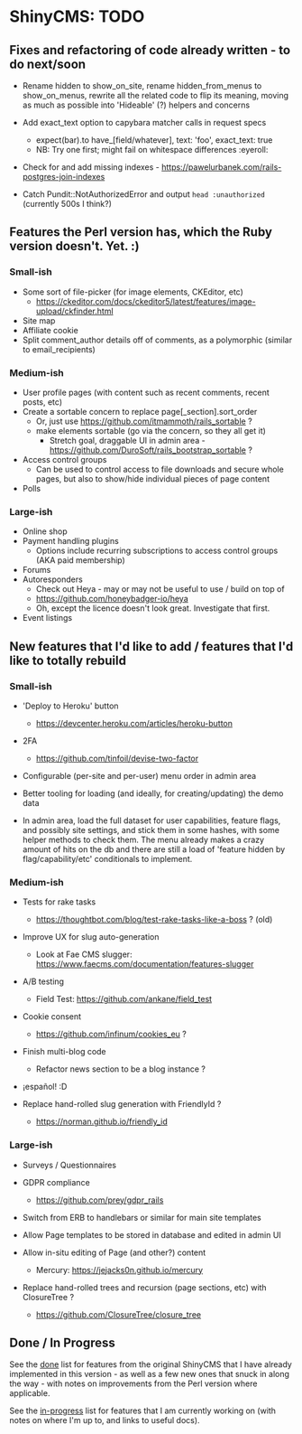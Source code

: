 # ShinyCMS: TODO

## Fixes and refactoring of code already written - to do next/soon

* Rename hidden to show_on_site, rename hidden_from_menus to show_on_menus,
  rewrite all the related code to flip its meaning, moving as much as possible
  into 'Hideable' (?) helpers and concerns

* Add exact_text option to capybara matcher calls in request specs
  * expect(bar).to have_[field/whatever], text: 'foo', exact_text: true
  * NB: Try one first; might fail on whitespace differences :eyeroll:

* Check for and add missing indexes - https://pawelurbanek.com/rails-postgres-join-indexes

* Catch Pundit::NotAuthorizedError and output `head :unauthorized` (currently 500s I think?)


## Features the Perl version has, which the Ruby version doesn't. Yet. :)

### Small-ish

* Some sort of file-picker (for image elements, CKEditor, etc)
  * https://ckeditor.com/docs/ckeditor5/latest/features/image-upload/ckfinder.html
* Site map
* Affiliate cookie
* Split comment_author details off of comments, as a polymorphic (similar to email_recipients)

### Medium-ish

* User profile pages (with content such as recent comments, recent posts, etc)
* Create a sortable concern to replace page[_section].sort_order
  * Or, just use https://github.com/itmammoth/rails_sortable ?
  * make elements sortable (go via the concern, so they all get it)
    * Stretch goal, draggable UI in admin area - https://github.com/DuroSoft/rails_bootstrap_sortable ?
* Access control groups
  * Can be used to control access to file downloads and secure whole pages,
    but also to show/hide individual pieces of page content
* Polls

### Large-ish

* Online shop
* Payment handling plugins
  * Options include recurring subscriptions to access control groups (AKA paid membership)
* Forums
* Autoresponders
	* Check out Heya - may or may not be useful to use / build on top of
	* https://github.com/honeybadger-io/heya
	* Oh, except the licence doesn't look great. Investigate that first.
* Event listings


## New features that I'd like to add / features that I'd like to totally rebuild

### Small-ish

* 'Deploy to Heroku' button
  * https://devcenter.heroku.com/articles/heroku-button

* 2FA
  * https://github.com/tinfoil/devise-two-factor

* Configurable (per-site and per-user) menu order in admin area

* Better tooling for loading (and ideally, for creating/updating) the demo data

* In admin area, load the full dataset for user capabilities, feature flags,
  and possibly site settings, and stick them in some hashes, with some helper
  methods to check them. The menu already makes a crazy amount of hits on the
  db and there are still a load of 'feature hidden by flag/capability/etc'
  conditionals to implement.


### Medium-ish

* Tests for rake tasks
  * https://thoughtbot.com/blog/test-rake-tasks-like-a-boss ? (old)

* Improve UX for slug auto-generation
  * Look at Fae CMS slugger: https://www.faecms.com/documentation/features-slugger

* A/B testing
  * Field Test: https://github.com/ankane/field_test

* Cookie consent
  * https://github.com/infinum/cookies_eu ?

* Finish multi-blog code
  * Refactor news section to be a blog instance ?

* ¡español! :D

* Replace hand-rolled slug generation with FriendlyId ?
  * https://norman.github.io/friendly_id


### Large-ish

* Surveys / Questionnaires

* GDPR compliance
  * https://github.com/prey/gdpr_rails

* Switch from ERB to handlebars or similar for main site templates

* Allow Page templates to be stored in database and edited in admin UI

* Allow in-situ editing of Page (and other?) content
  * Mercury: https://jejacks0n.github.io/mercury

* Replace hand-rolled trees and recursion (page sections, etc) with ClosureTree ?
  * https://github.com/ClosureTree/closure_tree


## Done / In Progress

See the [done](done.md) list for features from the original ShinyCMS that I have already implemented
in this version - as well as a few new ones that snuck in along the way - with notes on improvements
from the Perl version where applicable.

See the [in-progress](in-progress.md) list for features that I am currently working on
(with notes on where I'm up to, and links to useful docs).
